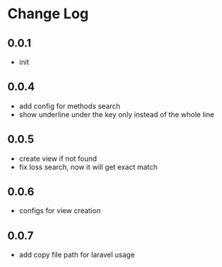 # Change Log

## 0.0.1

- init

## 0.0.4

- add config for methods search
- show underline under the key only instead of the whole line

## 0.0.5

- create view if not found
- fix loss search, now it will get exact match

## 0.0.6

- configs for view creation

## 0.0.7

- add copy file path for laravel usage
